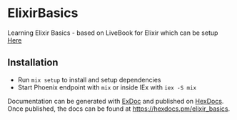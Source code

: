 # ElixirBasics

Learning Elixir Basics - based on LiveBook for Elixir which can be setup [Here](https://livebook.dev/#install)

## Installation

- Run `mix setup` to install and setup dependencies
- Start Phoenix endpoint with `mix` or inside IEx with `iex -S mix`

Documentation can be generated with [ExDoc](https://github.com/elixir-lang/ex_doc)
and published on [HexDocs](https://hexdocs.pm). Once published, the docs can
be found at <https://hexdocs.pm/elixir_basics>.
